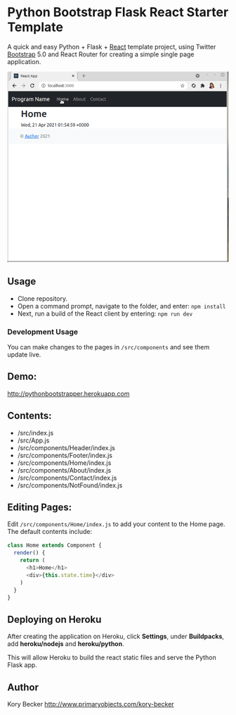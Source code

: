 Python Bootstrap Flask React Starter Template
===

A quick and easy Python + Flask + [React](https://reactjs.org) template project, using Twitter [Bootstrap](https://getbootstrap.com) 5.0 and React Router for creating a simple single page application.

![Python Flask, React Router, Twitter Bootstrap template screenshot.](screenshot.gif)

## Usage

- Clone repository.
- Open a command prompt, navigate to the folder, and enter: `npm install`
- Next, run a build of the React client by entering: `npm run dev`

### Development Usage

You can make changes to the pages in `/src/components` and see them update live.

## Demo:

http://pythonbootstrapper.herokuapp.com

## Contents:

- /src/index.js
- /src/App.js
- /src/components/Header/index.js
- /src/components/Footer/index.js
- /src/components/Home/index.js
- /src/components/About/index.js
- /src/components/Contact/index.js
- /src/components/NotFound/index.js

## Editing Pages:

Edit `/src/components/Home/index.js` to add your content to the Home page. The default contents include:

```js
class Home extends Component {
  render() {
    return (
      <h1>Home</h1>
      <div>{this.state.time}</div>
    )
  }
}
```

## Deploying on Heroku

After creating the application on Heroku, click **Settings**, under **Buildpacks**, add **heroku/nodejs** and **heroku/python**.

This will allow Heroku to build the react static files and serve the Python Flask app.

## Author
Kory Becker http://www.primaryobjects.com/kory-becker